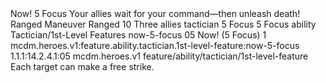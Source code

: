 <ability>
  <name>Now!</name>
  <cost>5 Focus</cost>
  <flavor>Your allies wait for your command—then unleash death!</flavor>
  <keywords>
    <keyword>Ranged</keyword>
  </keywords>
  <type>Maneuver</type>
  <distance>Ranged 10</distance>
  <target>Three allies</target>
  <metadata>
    <class>tactician</class>
    <cost>5 Focus</cost>
    <cost_amount>5</cost_amount>
    <cost_resource>Focus</cost_resource>
    <feature_type>ability</feature_type>
    <file_dpath>Tactician/1st-Level Features</file_dpath>
    <item_id>now-5-focus</item_id>
    <item_index>05</item_index>
    <item_name>Now! (5 Focus)</item_name>
    <level>1</level>
    <scc>mcdm.heroes.v1:feature.ability.tactician.1st-level-feature:now-5-focus</scc>
    <scdc>1.1.1:14.2.4.1:05</scdc>
    <source>mcdm.heroes.v1</source>
    <type>feature/ability/tactician/1st-level-feature</type>
  </metadata>
  <effects>
    <effect type="mundane">Each target can make a free strike.</effect>
  </effects>
</ability>
